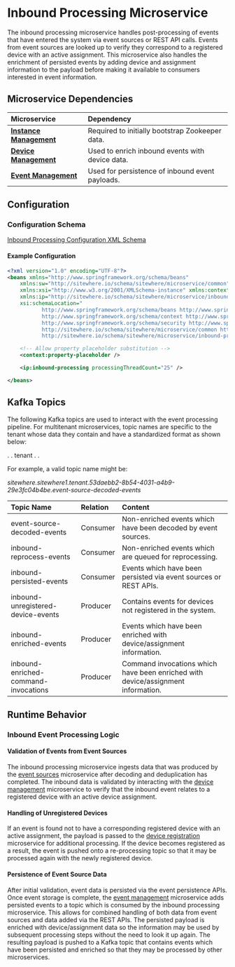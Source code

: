 # Inbound Processing Microservice

<MicroserviceBadge text="Multitenant Microservice" type="multitenant"/>
The inbound processing microservice handles post-processing of events that have
entered the system via event sources or REST API calls. Events from event sources
are looked up to verify they correspond to a registered device with an active
assignment. This microservice also handles the enrichment of persisted events
by adding device and assignment information to the payload before making it
available to consumers interested in event information.

## Microservice Dependencies

| Microservice                                        | Dependency                                      |
| :-------------------------------------------------- | :---------------------------------------------- |
| **[Instance Management](./instance-management.md)** | Required to initially bootstrap Zookeeper data. |
| **[Device Management](./device-management.md)**     | Used to enrich inbound events with device data. |
| **[Event Management](./event-management.md)**       | Used for persistence of inbound event payloads. |

## Configuration

### Configuration Schema

[Inbound Processing Configuration XML Schema](http://sitewhere.io/schema/sitewhere/microservice/inbound-processing/current/inbound-processing.xsd)

#### Example Configuration

```xml
<?xml version="1.0" encoding="UTF-8"?>
<beans xmlns="http://www.springframework.org/schema/beans"
	xmlns:sw="http://sitewhere.io/schema/sitewhere/microservice/common"
	xmlns:xsi="http://www.w3.org/2001/XMLSchema-instance" xmlns:context="http://www.springframework.org/schema/context"
	xmlns:ip="http://sitewhere.io/schema/sitewhere/microservice/inbound-processing"
	xsi:schemaLocation="
           http://www.springframework.org/schema/beans http://www.springframework.org/schema/beans/spring-beans-3.1.xsd
           http://www.springframework.org/schema/context http://www.springframework.org/schema/context/spring-context-3.1.xsd
           http://www.springframework.org/schema/security http://www.springframework.org/schema/security/spring-security-3.0.xsd
           http://sitewhere.io/schema/sitewhere/microservice/common http://sitewhere.io/schema/sitewhere/microservice/common/current/microservice-common.xsd
           http://sitewhere.io/schema/sitewhere/microservice/inbound-processing http://sitewhere.io/schema/sitewhere/microservice/inbound-processing/current/inbound-processing.xsd">

	<!-- Allow property placeholder substitution -->
	<context:property-placeholder />

	<ip:inbound-processing processingThreadCount="25" />

</beans>
```

## Kafka Topics

The following Kafka topics are used to interact with the event processing pipeline.
For multitenant microservices, topic names are specific to the tenant whose data
they contain and have a standardized format as shown below:

<MicroserviceBadge text="Product Id" type="multitenant"/>. <MicroserviceBadge text="Instance Id" type="multitenant"/>. tenant . <MicroserviceBadge text="Tenant UUID" type="multitenant"/>. <MicroserviceBadge text="Topic Name" type="multitenant"/>

For example, a valid topic name might be:

_sitewhere.sitewhere1.tenant.53daebb2-8b54-4031-a4b9-29e3fc04b4be.event-source-decoded-events_

| Topic Name                           | Relation | Content                                                                          |
| :----------------------------------- | :------- | :------------------------------------------------------------------------------- |
| event-source-decoded-events          | Consumer | Non-enriched events which have been decoded by event sources.                    |
| inbound-reprocess-events             | Consumer | Non-enriched events which are queued for reprocessing.                           |
| inbound-persisted-events             | Consumer | Events which have been persisted via event sources or REST APIs.                 |
| inbound-unregistered-device-events   | Producer | Contains events for devices not registered in the system.                        |
| inbound-enriched-events              | Producer | Events which have been enriched with device/assignment information.              |
| inbound-enriched-command-invocations | Producer | Command invocations which have been enriched with device/assignment information. |

## Runtime Behavior

### Inbound Event Processing Logic

#### Validation of Events from Event Sources

The inbound processing microservice ingests data that was produced by the
[event sources](./event-sources.md) microservice after decoding and deduplication
has completed. The inbound data is validated by interacting with the
[device management](./device-management.md) microservice to verify that
the inbound event relates to a registered device with an active device assignment.

#### Handling of Unregistered Devices

If an event is found not to have a corresponding registered device with an
active assignment, the payload is passed to the [device registration](./device-registration.md)
microservice for additional processing. If the device becomes registered as a result,
the event is pushed onto a re-processing topic so that it may be processed again with
the newly registered device.

#### Persistence of Event Source Data

After initial validation, event data is persisted via the event persistence
APIs. Once event storage is complete, the [event management](./event-management.md)
microservice adds persisted events to a topic which is consumed by the inbound
processing microservice. This allows for combined handling of both data from
event sources and data added via the REST APIs. The persisted payload is enriched
with device/assignment data so the information may be used by subsequent processing
steps without the need to look it up again. The resulting payload is pushed to
a Kafka topic that contains events which have been persisted and enriched so that
they may be processed by other microservices.
